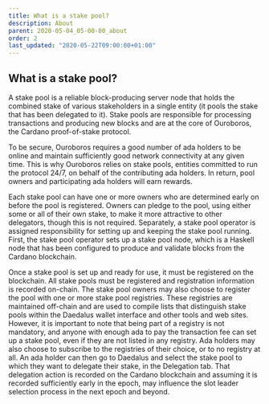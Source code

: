 ```yaml
---
title: What is a stake pool?
description: About
parent: 2020-05-04_05-00-00_about
order: 2
last_updated: "2020-05-22T09:00:00+01:00"
---
```

## What is a stake pool?

A stake pool is a reliable block-producing server node that holds the combined stake of various stakeholders in a single entity (it pools the stake that has been delegated to it). Stake pools are responsible for processing transactions and producing new blocks and are at the core of Ouroboros, the Cardano proof-of-stake protocol.

To be secure, Ouroboros requires a good number of ada holders to be online and maintain sufficiently good network connectivity at any given time. This is why Ouroboros relies on stake pools, entities committed to run the protocol 24/7, on behalf of the contributing ada holders. In return, pool owners and participating ada holders will earn rewards.

Each stake pool can have one or more owners who are determined early on before the pool is registered. Owners can pledge to the pool, using either some or all of their own stake, to make it more attractive to other delegators, though this is not required. Separately, a stake pool operator is assigned responsibility for setting up and keeping the stake pool running. First, the stake pool operator sets up a stake pool node, which is a Haskell node that has been configured to produce and validate blocks from the Cardano blockchain.

Once a stake pool is set up and ready for use, it must be registered on the blockchain. All stake pools must be registered and registration information is recorded on-chain. The stake pool owners may also choose to register the pool with one or more stake pool registries. These registries are maintained off-chain and are used to compile lists that distinguish stake pools within the Daedalus wallet interface and other tools and web sites. However, it is important to note that being part of a registry is not mandatory, and anyone with enough ada to pay the transaction fee can set up a stake pool, even if they are not listed in any registry. Ada holders may also choose to subscribe to the registries of their choice, or to no registry at all. An ada holder can then go to Daedalus and select the stake pool to which they want to delegate their stake, in the Delegation tab. That delegation action is recorded on the Cardano blockchain and assuming it is recorded sufficiently early in the epoch, may influence the slot leader selection process in the next epoch and beyond.
